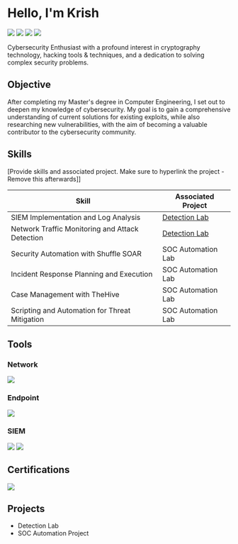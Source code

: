# Hello, I'm Krish
<a href="https://linkedin.com/in/KrisBoston"><img src="https://img.shields.io/badge/-LinkedIn-0072b1?&style=for-the-badge&logo=linkedin&logoColor=white" /></a>
<a href="https://uml.joinhandshake.com/profiles/20884429"><img src="https://img.shields.io/badge/-Handshake-FFDB00?style=for-the-badge&logo=handshake&logoColor=white"/></a>
<a href="https://www.credly.com/users/krishna-k.e56c6787"><img src="https://img.shields.io/badge/-Credly-FF6F00?style=for-the-badge&logo=credly&logoColor=white"/></a>
<a href="https://learn.microsoft.com/en-us/users/kanagarayerkrishna-5085/transcript/73nqwu5xyqomkm5"><img src="https://img.shields.io/badge/-Microsoft-0078D4?style=for-the-badge&logo=microsoft&logoColor=white"/></a>


Cybersecurity Enthusiast with a profound interest in cryptography technology, hacking tools & techniques, and a dedication to solving complex security problems.

## Objective

After completing my Master's degree in Computer Engineering, I set out to deepen my knowledge of cybersecurity. My goal is to gain a comprehensive understanding of current solutions for existing exploits, while also researching new vulnerabilities, with the aim of becoming a valuable contributor to the cybersecurity community.

## Skills
[Provide skills and associated project. Make sure to hyperlink the project - Remove this afterwards]]

| Skill                                         | Associated Project         |
|-----------------------------------------------|----------------------------|
| SIEM Implementation and Log Analysis          | <a href="https://github.com/krishk511/Detection-Lab/tree/main">Detection Lab</a>|
| Network Traffic Monitoring and Attack Detection | <a href="https://google.com">Detection Lab</a>|
| Security Automation with Shuffle SOAR         | SOC Automation Lab|
| Incident Response Planning and Execution      | SOC Automation Lab|
| Case Management with TheHive                  | SOC Automation Lab|
| Scripting and Automation for Threat Mitigation | SOC Automation Lab|

## Tools

### Network
<div>
    <img src="https://img.shields.io/badge/-Wireshark-1679A7?&style=for-the-badge&logo=Wireshark&logoColor=white" />
</div>

### Endpoint
<div>
    <img src="https://img.shields.io/badge/-Microsoft_Defender_for_Endpoint-00A4EF?&style=for-the-badge&logo=Microsoft&logoColor=white" />
</div>

### SIEM
<div>
    <img src="https://img.shields.io/badge/-Microsoft_Sentinel-0078D4?&style=for-the-badge&logo=Microsoft&logoColor=white" />
    <img src="https://img.shields.io/badge/-Splunk-000000?&style=for-the-badge&logo=Splunk&logoColor=white" />
</div>

## Certifications
<div>
    <img src="https://img.shields.io/badge/-Security%2B-FF0000?&style=for-the-badge&logo=CompTIA&logoColor=white" />
</div>

## Projects
- Detection Lab
- SOC Automation Project
